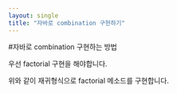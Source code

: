 ```yaml
---
layout: single
title: "자바로 combination 구현하기"
---
```

#자바로 combination 구현하는 방법



우선 factorial 구현을 해야합니다.

<script src="https://gist.github.com/zero2top/d09521b0b1b8bedb67ada501246271e7.js"></script>
위와 같이 재귀형식으로 factorial 메소드를 구현합니다.

